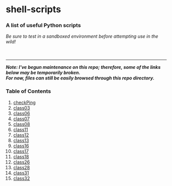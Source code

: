 # shell-scripts
### A list of useful Python scripts 

*Be sure to test in a sandboxed environment before attempting use in the wild!*<br><br><br>

-------

***Note: I've begun maintenance on this repo; therefore, some of the links below may be temporarily broken.  
For now, files can still be easily browsed through this repo directory.***  <br>
### Table of Contents
1.  [checkPing](https://github.com/ShayCrane/shell-scripts/blob/main/checkPing.py)
1.  [class03](https://github.com/ShayCrane/401-Ops-Challenges/blob/main/class03.py)
1.  [class06](https://github.com/ShayCrane/401-Ops-Challenges/blob/main/class06.py)
1.  [class07](https://github.com/ShayCrane/401-Ops-Challenges/blob/main/class07.py)
1.  [class08](https://github.com/ShayCrane/401-Ops-Challenges/blob/main/class08.py)
1.  [class11](https://github.com/ShayCrane/401-Ops-Challenges/blob/main/class11.py)
1.  [class12](https://github.com/ShayCrane/401-Ops-Challenges/blob/main/class12.py)
1.  [class13](https://github.com/ShayCrane/401-Ops-Challenges/blob/main/class13.py)
1.  [class16](https://github.com/ShayCrane/401-Ops-Challenges/blob/main/class16.py)
1.  [class17](https://github.com/ShayCrane/401-Ops-Challenges/blob/main/class17.py)
1.  [class18](https://github.com/ShayCrane/401-Ops-Challenges/blob/main/class18.py)
1.  [class26](https://github.com/ShayCrane/401-Ops-Challenges/blob/main/class26.py)
1.  [class28](https://github.com/ShayCrane/401-Ops-Challenges/blob/main/class28.py)
1.  [class31](https://github.com/ShayCrane/401-Ops-Challenges/blob/main/class31.py)
1.  [class32](https://github.com/ShayCrane/401-Ops-Challenges/blob/main/class32.py)

